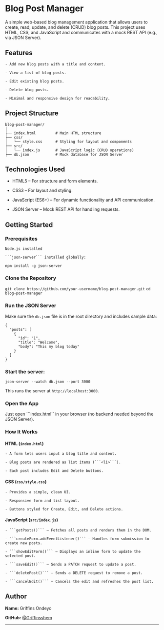
# Blog Post Manager

A simple web-based blog management application that allows users to create, read, update, and delete (CRUD) blog posts. This project uses HTML, CSS, and JavaScript and communicates with a mock REST API (e.g., via JSON Server).

## Features

    - Add new blog posts with a title and content.

    - View a list of blog posts.

    - Edit existing blog posts.

    - Delete blog posts.

    - Minimal and responsive design for readability.

## Project Structure

```
blog-post-manager/
│
├── index.html         # Main HTML structure
├── css/
│   └── style.css      # Styling for layout and components
├── src/
│   └── index.js       # JavaScript logic (CRUD operations)
├── db.json            # Mock database for JSON Server
```

## Technologies Used

   - HTML5 – For structure and form elements.

   - CSS3 – For layout and styling.

   - JavaScript (ES6+) – For dynamic functionality and API communication.

   - JSON Server – Mock REST API for handling requests.

## Getting Started

### Prerequisites

    Node.js installed

    ```json-server``` installed globally:

```npm install -g json-server```

### Clone the Repository

```git clone https://github.com/your-username/blog-post-manager.git```
```cd blog-post-manager```

### Run the JSON Server

Make sure the ```db.json``` file is in the root directory and includes sample data:

```
{
  "posts": [
    {
      "id": "1",
      "title": "Welcome",
      "body": "This my blog today"
    }
  ]
}
```

### Start the server:

```json-server --watch db.json --port 3000```

This runs the server at ```http://localhost:3000```.

### Open the App

Just open ```index.html`` in your browser (no backend needed beyond the JSON Server).

### How It Works

#### HTML (```index.html```)

    - A form lets users input a blog title and content.

    - Blog posts are rendered as list items (```<li>```).

    - Each post includes Edit and Delete buttons.

#### CSS (```css/style.css```)

    - Provides a simple, clean UI.

    - Responsive form and list layout.

    - Buttons styled for Create, Edit, and Delete actions.

#### JavaScript (```src/index.js```)

    - ```getPosts()``` — Fetches all posts and renders them in the DOM.

    - ```createForm.addEventListener()``` — Handles form submission to create new posts.

    - ```showEditForm()``` — Displays an inline form to update the selected post.

    - ```saveEdit()``` — Sends a PATCH request to update a post.

    - ```deletePost()``` — Sends a DELETE request to remove a post.

    - ```cancelEdit()``` — Cancels the edit and refreshes the post list.


##  Author

**Name:** Griffins Ondeyo 

**GitHub:** [@Griffinsshem](https://github.com/Griffinsshem)


---


